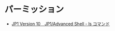 # パーミッション

- [JP1 Version 10　JP1/Advanced Shell - ls コマンド](http://itdoc.hitachi.co.jp/manuals/3021/3021313330/JPAS0341.HTM)
